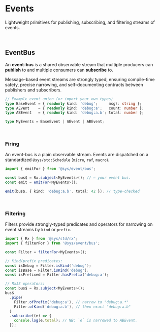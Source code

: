 # Events
Lightweight primitives for publishing, subscribing, and filtering streams of events.  

<p>&nbsp;</p>

## EventBus
An **event-bus** is a shared observable stream that multiple producers can **publish** to and multiple consumers can **subscribe** to.

Message-based event streams are strongly typed, ensuring compile-time safety, precise narrowing, and self-documenting contracts between publishers and subscribers.

```ts
// Example event union (or import your own types)
type BaseEvent = { readonly kind: 'debug';     msg?: string };
type AEvent    = { readonly kind: 'debug:a';   count: number };
type ABEvent   = { readonly kind: 'debug:a.b'; total: number };

type MyEvents = BaseEvent | AEvent | ABEvent;
```

<p>&nbsp;</p>

### Firing
An event-bus is a plain observable stream. Events are dispatched on a standardized `@sys/std:Schedule` (`micro`, `raf`, `macro`).

```ts
import { emitFor } from '@sys/event/bus';

const bus$ = Rx.subject<MyEvents>(); // ← your event bus.
const emit = emitFor<MyEvents>();

emit(bus$, { kind: 'debug:a.b', total: 42 }); // type-checked
```

<p>&nbsp;</p>

### Filtering
Filters provide strongly-typed predicates and operators for narrowing on event streams by `kind` or `prefix`.

```ts
import { Rx } from '@sys/std/rx';
import { filterFor } from '@sys/event/bus';

const Filter = filterFor<MyEvents>();

// Kind/prefix predicates:
const isDebug = Filter.isKind('debug');
const isBase = Filter.isKind('debug');
const isPrefixed = Filter.hasPrefix('debug:a');

// RxJS operators:
const bus$ = Rx.subject<MyEvents>();
bus$
  .pipe(
    Filter.ofPrefix('debug:a'), // narrow to "debug:a.*"
    Filter.ofKind('debug:a.b'), // then exact "debug:a.b"
  )
  .subscribe((e) => {
    console.log(e.total); // NB: `e` is narrowed to ABEvent.
  });

```
